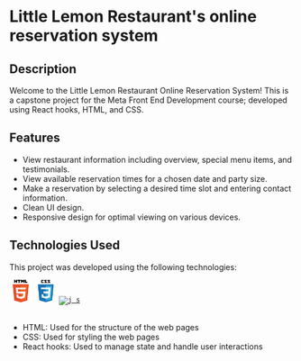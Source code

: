 # Little Lemon Restaurant's online reservation system

## Description
Welcome to the Little Lemon Restaurant Online Reservation System! 
This is a capstone project for the Meta Front End Development course; 
developed using React hooks, HTML, and CSS.

## Features
* View restaurant information including overview, special menu items, and testimonials.
* View available reservation times for a chosen date and party size.
* Make a reservation by selecting a desired time slot and entering contact information.
* Clean UI design.
* Responsive design for optimal viewing on various devices.

## Technologies Used
This project was developed using the following technologies: 
<div>
    <code><a href="https://developer.mozilla.org/en-US/docs/Web/HTML" title="HTML" target="_blank"><img src="https://raw.githubusercontent.com/github/explore/80688e429a7d4ef2fca1e82350fe8e3517d3494d/topics/html/html.png" alt="HTML" width="40" height="40"/></a></code>
    <code><a href="https://developer.mozilla.org/en-US/docs/Web/CSS" title="CSS" target="_blank"><img src="https://raw.githubusercontent.com/github/explore/80688e429a7d4ef2fca1e82350fe8e3517d3494d/topics/css/css.png" alt="css" width="40" height="40"/></a></code>
    <code><a href="https://developer.mozilla.org/en-US/docs/Web/JavaScript" title="JavaScript" target="_blank"><img src="https://github.com/sonaliidas/tool-icons-devicon/blob/master/icons/react/react-original.svg" alt="j s" width="40" height="40"/></a></code>&nbsp;
</div>
<br>

- HTML: Used for the structure of the web pages
- CSS: Used for styling the web pages
- React hooks: Used to manage state and handle user interactions
